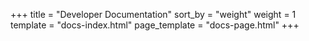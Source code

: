 +++
title = "Developer Documentation"
sort_by = "weight"
weight = 1
template = "docs-index.html"
page_template = "docs-page.html"
+++